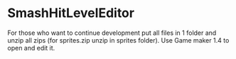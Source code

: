 # SmashHitLevelEditor
For those who want to continue development
put all files in 1 folder and unzip all zips (for sprites.zip unzip in sprites folder). Use Game maker 1.4 to open and edit it.

